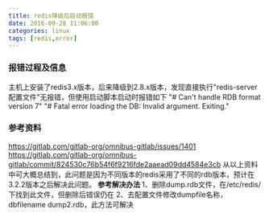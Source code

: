 ```yaml
---
title: redis降级后启动报错
date: 2016-09-28 11:06:00
categories: linux
tags: [redis,error]
---
```

### 报错过程及信息
主机上安装了redis3.x版本，后来降级到2.8.x版本，发现直接执行"redis-server 配置文件"无报错，但使用启动脚本启动时报错如下
"# Can't handle RDB format version 7"
"# Fatal error loading the DB: Invalid argument. Exiting."

### 参考资料
https://gitlab.com/gitlab-org/omnibus-gitlab/issues/1401
https://gitlab.com/gitlab-org/omnibus-gitlab/commit/824530c76b54f6f9216fde2aaead09dd4584e3cb
从以上资料中可大概总结到，此问题是因为不同版本的redis采用了不同的rdb版本，预计在3.2.2版本之后解决此问题。
**参考解决办法**
1、删除dump.rdb文件，在/etc/redis/下找到此文件，但删除后错误仍在
2、去配置文件修改dumpfile名称，dbfilename dump2.rdb，此方法可解决